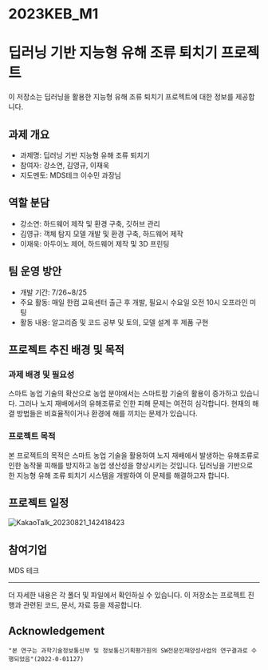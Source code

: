 # 2023KEB_M1
# 딥러닝 기반 지능형 유해 조류 퇴치기 프로젝트

이 저장소는 딥러닝을 활용한 지능형 유해 조류 퇴치기 프로젝트에 대한 정보를 제공합니다.

## 과제 개요

- 과제명: 딥러닝 기반 지능형 유해 조류 퇴치기
- 참여자: 강소연, 김영규, 이재욱
- 지도멘토: MDS테크 이수민 과장님

## 역할 분담

- 강소연: 하드웨어 제작 및 환경 구축, 깃허브 관리
- 김영규: 객체 탐지 모델 개발 및 환경 구축, 하드웨어 제작
- 이재욱: 아두이노 제어, 하드웨어 제작 및 3D 프린팅

## 팀 운영 방안

- 개발 기간: 7/26~8/25
- 주요 활동: 매일 한컴 교육센터 출근 후 개발, 필요시 수요일 오전 10시 오프라인 미팅
- 활동 내용: 알고리즘 및 코드 공부 및 토의, 모델 설계 후 제품 구현

## 프로젝트 추진 배경 및 목적

### 과제 배경 및 필요성

스마트 농업 기술의 확산으로 농업 분야에서는 스마트팜 기술의 활용이 증가하고 있습니다. 그러나 노지 재배에서의 유해조류로 인한 피해 문제는 여전히 심각합니다. 현재의 해결 방법들은 비효율적이거나 환경에 해를 끼치는 문제가 있습니다.

### 프로젝트 목적

본 프로젝트의 목적은 스마트 농업 기술을 활용하여 노지 재배에서 발생하는 유해조류로 인한 농작물 피해를 방지하고 농업 생산성을 향상시키는 것입니다. 딥러닝을 기반으로 한 지능형 유해 조류 퇴치기 시스템을 개발하여 이 문제를 해결하고자 합니다.

## 프로젝트 일정
![KakaoTalk_20230821_142418423](https://github.com/K-Software-BootCamp/2023KEB_M1/assets/75204368/d4588b85-6422-46dc-80f6-b255bae55161)

## 참여기업

MDS 테크

---

더 자세한 내용은 각 폴더 및 파일에서 확인하실 수 있습니다. 이 저장소는 프로젝트 진행과 관련된 코드, 문서, 자료 등을 제공합니다.

## Acknowledgement

```
"본 연구는 과학기술정보통신부 및 정보통신기획평가원의 SW전문인재양성사업의 연구결과로 수행되었음"(2022-0-01127)
```
